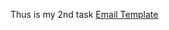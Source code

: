 
Thus is my 2nd task [Email Template](https://www.figma.com/file/Y0Kj11mtnztLTTMGbakr7V/Untitled?type=design&node-id=1-2&mode=design&t=Y0y9j8jULX1SOGZJ-0)
